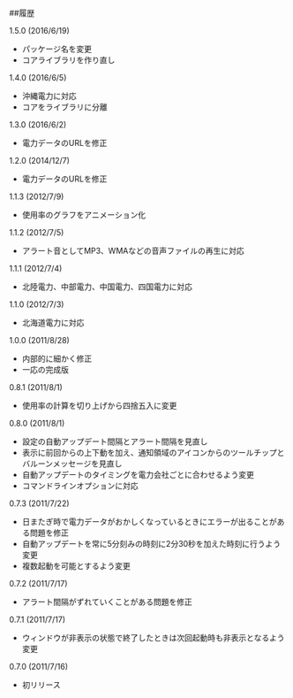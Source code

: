 ﻿##履歴

1.5.0 (2016/6/19)

 - パッケージ名を変更
 - コアライブラリを作り直し

1.4.0 (2016/6/5)

 - 沖縄電力に対応
 - コアをライブラリに分離
 
1.3.0 (2016/6/2)

 - 電力データのURLを修正

1.2.0 (2014/12/7)

 - 電力データのURLを修正

1.1.3 (2012/7/9)

 - 使用率のグラフをアニメーション化

1.1.2 (2012/7/5)

 - アラート音としてMP3、WMAなどの音声ファイルの再生に対応

1.1.1 (2012/7/4)

 - 北陸電力、中部電力、中国電力、四国電力に対応

1.1.0 (2012/7/3)

 - 北海道電力に対応

1.0.0 (2011/8/28)

 - 内部的に細かく修正
 - 一応の完成版

0.8.1 (2011/8/1)

 - 使用率の計算を切り上げから四捨五入に変更

0.8.0 (2011/8/1)

 - 設定の自動アップデート間隔とアラート間隔を見直し
 - 表示に前回からの上下動を加え、通知領域のアイコンからのツールチップとバルーンメッセージを見直し
 - 自動アップデートのタイミングを電力会社ごとに合わせるよう変更
 - コマンドラインオプションに対応

0.7.3 (2011/7/22)

 - 日またぎ時で電力データがおかしくなっているときにエラーが出ることがある問題を修正
 - 自動アップデートを常に5分刻みの時刻に2分30秒を加えた時刻に行うよう変更
 - 複数起動を可能とするよう変更

0.7.2 (2011/7/17)

 - アラート間隔がずれていくことがある問題を修正

0.7.1 (2011/7/17)

 - ウィンドウが非表示の状態で終了したときは次回起動時も非表示となるよう変更

0.7.0 (2011/7/16)

 - 初リリース